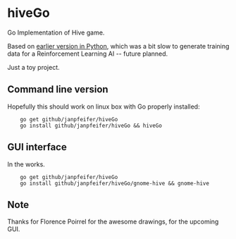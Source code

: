 # hiveGo
Go Implementation of Hive game.

Based on [earlier version in Python](https://github.com/makatony/hiveAI), which was a bit slow to generate training data for a Reinforcement Learning AI -- future planned.

Just a toy project.

## Command line version

Hopefully this should work on linux box with Go properly installed:

```
    go get github/janpfeifer/hiveGo
    go install github/janpfeifer/hiveGo && hiveGo
```

## GUI interface

In the works.

```
    go get github/janpfeifer/hiveGo
    go install github/janpfeifer/hiveGo/gnome-hive && gnome-hive
```

## Note

Thanks for Florence Poirrel for the awesome drawings, for the upcoming GUI.

